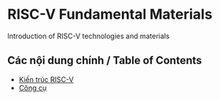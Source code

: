 # RISC-V Fundamental Materials

Introduction of RISC-V technologies and materials

## Các nội dung chính / Table of Contents

- [Kiến trúc RISC-V](RISC-V.md)
- [Công cụ](RIPES.md)
